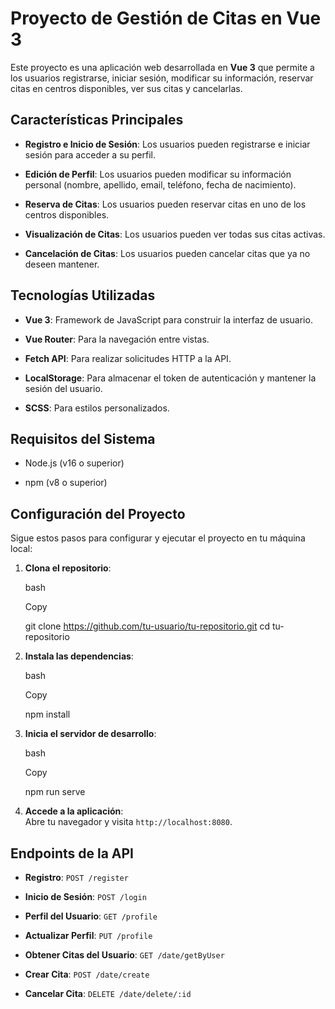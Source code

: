 # Proyecto de Gestión de Citas en Vue 3

Este proyecto es una aplicación web desarrollada en **Vue 3** que permite a los usuarios registrarse, iniciar sesión, modificar su información, reservar citas en centros disponibles, ver sus citas y cancelarlas.

## Características Principales

- **Registro e Inicio de Sesión**: Los usuarios pueden registrarse e iniciar sesión para acceder a su perfil.

- **Edición de Perfil**: Los usuarios pueden modificar su información personal (nombre, apellido, email, teléfono, fecha de nacimiento).

- **Reserva de Citas**: Los usuarios pueden reservar citas en uno de los centros disponibles.

- **Visualización de Citas**: Los usuarios pueden ver todas sus citas activas.

- **Cancelación de Citas**: Los usuarios pueden cancelar citas que ya no deseen mantener.

## Tecnologías Utilizadas

- **Vue 3**: Framework de JavaScript para construir la interfaz de usuario.

- **Vue Router**: Para la navegación entre vistas.

- **Fetch API**: Para realizar solicitudes HTTP a la API.

- **LocalStorage**: Para almacenar el token de autenticación y mantener la sesión del usuario.

- **SCSS**: Para estilos personalizados.

## Requisitos del Sistema

- Node.js (v16 o superior)

- npm (v8 o superior)

## Configuración del Proyecto

Sigue estos pasos para configurar y ejecutar el proyecto en tu máquina local:

1.  **Clona el repositorio**:

    bash

    Copy

    git clone https://github.com/tu-usuario/tu-repositorio.git
    cd tu-repositorio

2.  **Instala las dependencias**:

    bash

    Copy

    npm install

3.  **Inicia el servidor de desarrollo**:

    bash

    Copy

    npm run serve

4.  **Accede a la aplicación**:\
    Abre tu navegador y visita `http://localhost:8080`.


## Endpoints de la API

- **Registro**: `POST /register`

- **Inicio de Sesión**: `POST /login`

- **Perfil del Usuario**: `GET /profile`

- **Actualizar Perfil**: `PUT /profile`

- **Obtener Citas del Usuario**: `GET /date/getByUser`

- **Crear Cita**: `POST /date/create`

- **Cancelar Cita**: `DELETE /date/delete/:id`
